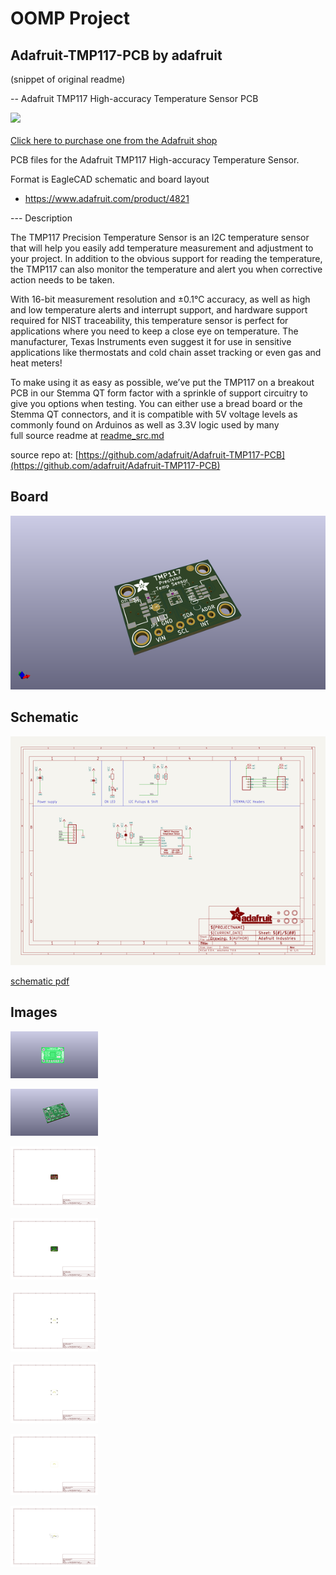 # OOMP Project  
## Adafruit-TMP117-PCB  by adafruit  
  
(snippet of original readme)  
  
-- Adafruit TMP117 High-accuracy Temperature Sensor PCB  
  
<a href="http://www.adafruit.com/products/4821"><img src="assets/4821.jpg?raw=true" width="500px"><br/>  
Click here to purchase one from the Adafruit shop</a>  
  
PCB files for the Adafruit TMP117 High-accuracy Temperature Sensor.   
  
Format is EagleCAD schematic and board layout  
* https://www.adafruit.com/product/4821  
  
--- Description  
  
The TMP117 Precision Temperature Sensor is an I2C temperature sensor that will help you easily add temperature measurement and adjustment to your project. In addition to the obvious support for reading the temperature, the TMP117 can also monitor the temperature and alert you when corrective action needs to be taken.   
  
With 16-bit measurement resolution and ±0.1°C accuracy, as well as high and low temperature alerts and interrupt support, and hardware support required for NIST traceability, this temperature sensor is perfect for applications where you need to keep a close eye on temperature. The manufacturer, Texas Instruments even suggest it for use in sensitive applications like thermostats and cold chain asset tracking or even gas and heat meters!  
  
To make using it as easy as possible, we’ve put the TMP117 on a breakout PCB  in our Stemma QT form factor with a sprinkle of support circuitry to give you options when testing. You can either use a bread board or the Stemma QT connectors, and it is compatible with 5V voltage levels as commonly found on Arduinos as well as 3.3V logic used by many  
  full source readme at [readme_src.md](readme_src.md)  
  
source repo at: [https://github.com/adafruit/Adafruit-TMP117-PCB](https://github.com/adafruit/Adafruit-TMP117-PCB)  
## Board  
  
[![working_3d.png](working_3d_600.png)](working_3d.png)  
## Schematic  
  
[![working_schematic.png](working_schematic_600.png)](working_schematic.png)  
  
[schematic pdf](working_schematic.pdf)  
## Images  
  
[![working_3D_bottom.png](working_3D_bottom_140.png)](working_3D_bottom.png)  
  
[![working_3D_top.png](working_3D_top_140.png)](working_3D_top.png)  
  
[![working_assembly_page_01.png](working_assembly_page_01_140.png)](working_assembly_page_01.png)  
  
[![working_assembly_page_02.png](working_assembly_page_02_140.png)](working_assembly_page_02.png)  
  
[![working_assembly_page_03.png](working_assembly_page_03_140.png)](working_assembly_page_03.png)  
  
[![working_assembly_page_04.png](working_assembly_page_04_140.png)](working_assembly_page_04.png)  
  
[![working_assembly_page_05.png](working_assembly_page_05_140.png)](working_assembly_page_05.png)  
  
[![working_assembly_page_06.png](working_assembly_page_06_140.png)](working_assembly_page_06.png)  
